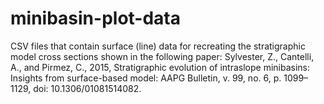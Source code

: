 # minibasin-plot-data

CSV files that contain surface (line) data for recreating the stratigraphic model cross sections shown in the following paper: Sylvester, Z., Cantelli, A., and Pirmez, C., 2015, Stratigraphic evolution of intraslope minibasins: Insights from surface-based model: AAPG Bulletin, v. 99, no. 6, p. 1099–1129, doi: 10.1306/01081514082.
